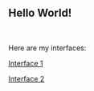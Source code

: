 ## Hello World!

<br>

Here are my interfaces: 

[Interface 1](interface1.html)

[Interface 2](interface2.html)